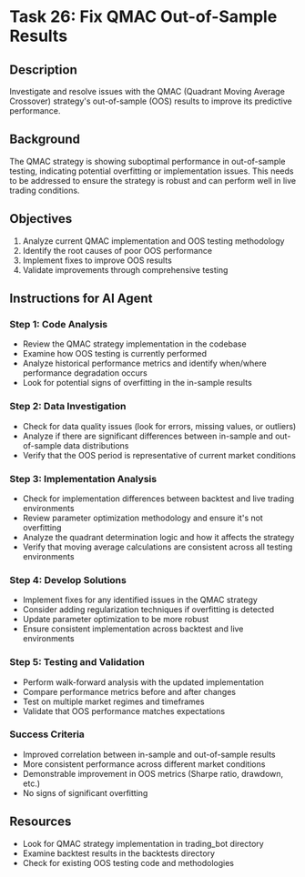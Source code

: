 # Task 26: Fix QMAC Out-of-Sample Results

## Description
Investigate and resolve issues with the QMAC (Quadrant Moving Average Crossover) strategy's out-of-sample (OOS) results to improve its predictive performance.

## Background
The QMAC strategy is showing suboptimal performance in out-of-sample testing, indicating potential overfitting or implementation issues. This needs to be addressed to ensure the strategy is robust and can perform well in live trading conditions.

## Objectives
1. Analyze current QMAC implementation and OOS testing methodology
2. Identify the root causes of poor OOS performance
3. Implement fixes to improve OOS results
4. Validate improvements through comprehensive testing

## Instructions for AI Agent

### Step 1: Code Analysis
- Review the QMAC strategy implementation in the codebase
- Examine how OOS testing is currently performed
- Analyze historical performance metrics and identify when/where performance degradation occurs
- Look for potential signs of overfitting in the in-sample results

### Step 2: Data Investigation
- Check for data quality issues (look for errors, missing values, or outliers)
- Analyze if there are significant differences between in-sample and out-of-sample data distributions
- Verify that the OOS period is representative of current market conditions

### Step 3: Implementation Analysis
- Check for implementation differences between backtest and live trading environments
- Review parameter optimization methodology and ensure it's not overfitting
- Analyze the quadrant determination logic and how it affects the strategy
- Verify that moving average calculations are consistent across all testing environments

### Step 4: Develop Solutions
- Implement fixes for any identified issues in the QMAC strategy
- Consider adding regularization techniques if overfitting is detected
- Update parameter optimization to be more robust
- Ensure consistent implementation across backtest and live environments

### Step 5: Testing and Validation
- Perform walk-forward analysis with the updated implementation
- Compare performance metrics before and after changes
- Test on multiple market regimes and timeframes
- Validate that OOS performance matches expectations

### Success Criteria
- Improved correlation between in-sample and out-of-sample results
- More consistent performance across different market conditions
- Demonstrable improvement in OOS metrics (Sharpe ratio, drawdown, etc.)
- No signs of significant overfitting

## Resources
- Look for QMAC strategy implementation in trading_bot directory
- Examine backtest results in the backtests directory
- Check for existing OOS testing code and methodologies 